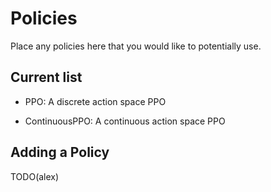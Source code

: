 # Policies

Place any policies here that you would like to potentially use.

## Current list

* PPO: A discrete action space PPO

* ContinuousPPO: A continuous action space PPO

## Adding a Policy

TODO(alex)